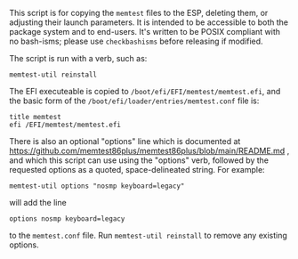 This script is for copying the `memtest` files to the ESP, deleting them, or adjusting their launch parameters. It is intended to be accessible to 
both the package system and to end-users. It's written to be POSIX compliant with no bash-isms; please use `checkbashisms` before releasing if modified.

The script is run with a verb, such as:

```
memtest-util reinstall
```

The EFI executeable is copied to `/boot/efi/EFI/memtest/memtest.efi`, and the basic form of the `/boot/efi/loader/entries/memtest.conf` file is:

```
title memtest
efi /EFI/memtest/memtest.efi
```

There is also an optional "options" line which is documented at https://github.com/memtest86plus/memtest86plus/blob/main/README.md ,
and which this script can use using the "options" verb, followed by the requested options as a quoted, space-delineated string. For example:

```
memtest-util options "nosmp keyboard=legacy"
```

will add the line

```
options nosmp keyboard=legacy
```

to the `memtest.conf` file. Run `memtest-util reinstall` to remove any existing options.